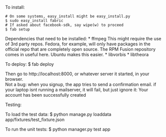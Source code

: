 To install:

    # On some systems, easy_install might be easy_install.py
    $ sudo easy_install fabric 
    # If asked about facebook-sdk, say wipe(w) to proceed
    $ fab setup

Dependencies that need to be installed:
    * ffmpeg
      This might require the use of 3rd party repos. Fedora, for example, will
      only have packages in the official repo that are completely open source.
      The RPM Fusion repository comes in useful here. Ubuntu makes this easier.
    * libvorbis
    * libtheora

To deploy:
    $ fab deploy

Then go to http://localhost:8000, or whatever server it started, in your 
browser.	
Not a bug: when you signup, the app tries to send a confirmation email.
if your laptop isnt running a mailserver, it will fail, but just ignore it:
Your account has been successfully created

Testing:

To load the test data:
    $ python manage.py loaddata app/fixtures/test_fixture.json 

To run the unit tests:
    $ python manager.py test app
